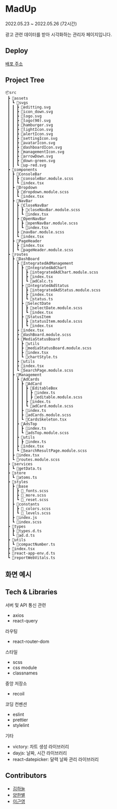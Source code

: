 # MadUp

2022.05.23 ~ 2022.05.26 (72시간) 

광고 관련 데이터를 받아 시각화하는 관리자 페이지입니다.
## Deploy


[배포 주소](https://stellar-platypus-819a1e.netlify.app/)

## Project Tree
```
📦src
 ┣ 📂assets
 ┃ ┗ 📂svgs
 ┃ ┃ ┣ 📜editting.svg
 ┃ ┃ ┣ 📜icon_down.svg
 ┃ ┃ ┣ 📜logo.svg
 ┃ ┃ ┣ 📜logo(90).svg
 ┃ ┃ ┣ 📜hamburger.svg
 ┃ ┃ ┣ 📜lightIcon.svg
 ┃ ┃ ┣ 📜alertIcon.svg
 ┃ ┃ ┣ 📜settingIcon.svg
 ┃ ┃ ┣ 📜avatarIcon.svg
 ┃ ┃ ┣ 📜dashboardIcon.svg
 ┃ ┃ ┣ 📜managementIcon.svg
 ┃ ┃ ┣ 📜arrowDown.svg
 ┃ ┃ ┣ 📜down-green.svg
 ┃ ┃ ┗ 📜up-red.svg
 ┣ 📂components
 ┃ ┣ 📂ConsoleBar
 ┃ ┃ ┣ 📜consoleBar.module.scss
 ┃ ┃ ┗ 📜index.tsx
 ┃ ┣ 📂Dropdown
 ┃ ┃ ┣ 📜dropdown.module.scss
 ┃ ┃ ┗ 📜index.tsx
 ┃ ┣ 📂NavBar
 ┃ ┃ ┣ 📂CloseNavBar
 ┃ ┃ ┃ ┣ 📜closeNavBar.module.scss
 ┃ ┃ ┃ ┗ 📜index.tsx
 ┃ ┃ ┣ 📂OpenNavBar
 ┃ ┃ ┃ ┣ 📜openNavBar.module.scss
 ┃ ┃ ┃ ┗ 📜index.tsx
 ┃ ┃ ┣ 📜navBar.module.scss
 ┃ ┃ ┗ 📜index.tsx
 ┃ ┣ 📂PageHeader
 ┃ ┃ ┣ 📜index.tsx
 ┃ ┃ ┗ 📜pageHeader.module.scss
 ┣ 📂routes
 ┃ ┣ 📂DashBoard
 ┃ ┃ ┣ 📂IntegratedAdManagement
 ┃ ┃ ┃ ┣ 📂IntegratedAdChart
 ┃ ┃ ┃ ┃ ┣ 📜integratedAdChart.module.scss
 ┃ ┃ ┃ ┃ ┣ 📜index.tsx
 ┃ ┃ ┃ ┃ ┗ 📜adCalc.ts
 ┃ ┃ ┃ ┣ 📂IntegratedAdStatus
 ┃ ┃ ┃ ┃ ┣ 📜integratedAdStatus.module.scss
 ┃ ┃ ┃ ┃ ┣ 📜index.tsx
 ┃ ┃ ┃ ┃ ┗ 📜status.ts
 ┃ ┃ ┃ ┣ 📂SelectDate
 ┃ ┃ ┃ ┃ ┣ 📜selectDate.module.scss
 ┃ ┃ ┃ ┃ ┗ 📜index.tsx
 ┃ ┃ ┃ ┣ 📂StatusItem
 ┃ ┃ ┃ ┃ ┣ 📜statusItem.module.scss
 ┃ ┃ ┃ ┃ ┗ 📜index.tsx
 ┃ ┃ ┣ 📜index.tsx
 ┃ ┃ ┣ 📜dashBoard.module.scss
 ┃ ┃ ┣ 📂MediaStatusBoard
 ┃ ┃ ┃ ┣ 📂utils
 ┃ ┃ ┃ ┣ 📜mediaStatusBoard.module.scss
 ┃ ┃ ┃ ┣ 📜index.tsx
 ┃ ┃ ┃ ┗ 📜chartStyle.ts
 ┃ ┃ ┣ 📂utils
 ┃ ┃ ┣ 📜index.tsx
 ┃ ┃ ┗ 📜SearchPage.module.scss
 ┃ ┣ 📂Management
 ┃ ┃ ┣ 📂AdCards
 ┃ ┃ ┃ ┣ 📂AdCard
 ┃ ┃ ┃ ┃ ┣ 📂EditableBox
 ┃ ┃ ┃ ┃ ┃ ┣ 📜index.ts
 ┃ ┃ ┃ ┃ ┃ ┣ 📜editable.module.scss
 ┃ ┃ ┃ ┃ ┣ 📜index.ts
 ┃ ┃ ┃ ┃ ┗ 📜adCard.module.scss
 ┃ ┃ ┃ ┣ 📜index.ts
 ┃ ┃ ┃ ┣ 📜adCards.module.scss
 ┃ ┃ ┃ ┗ 📜CardsSkeleton.tsx
 ┃ ┃ ┣ 📂AdsTop
 ┃ ┃ ┃ ┣ 📜index.ts
 ┃ ┃ ┃ ┗ 📜adsTop.module.scss
 ┃ ┃ ┣ 📂utils
 ┃ ┃ ┃ ┣ 📜index.ts
 ┃ ┃ ┣ 📜index.tsx
 ┃ ┃ ┗ 📜SearchResultPage.module.scss
 ┃ ┣ 📜index.tsx
 ┃ ┗ 📜routes.module.scss
 ┣ 📂services
 ┃ ┗ 📜getData.ts
 ┣ 📂store
 ┃ ┗ 📜atoms.ts
 ┣ 📂styles
 ┃ ┣ 📂base
 ┃ ┃ ┣ 📜_fonts.scss
 ┃ ┃ ┣ 📜_more.scss
 ┃ ┃ ┗ 📜_reset.scss
 ┃ ┣ 📂constants
 ┃ ┃ ┣ 📜_colors.scss
 ┃ ┃ ┗ 📜_levels.scss
 ┃ ┣ 📜index.js
 ┃ ┗ 📜index.scss
 ┣ 📂types
 ┃ ┣ 📜types.d.ts
 ┃ ┗ 📜ad.d.ts
 ┣ 📂utils
 ┃ ┗ 📜compactNumber.ts
 ┣ 📜index.tsx
 ┣ 📜react-app-env.d.ts
 ┗ 📜reportWebVitals.ts
```

## 화면 예시

## Tech & Libraries
서버 및 API 통신 관련
- axios
- react-query

라우팅
- react-router-dom

스타일
- scss
- css module
- classnames

중앙 저장소
- recoil

코딩 컨벤션
- eslint
- prettier
- stylelint

기타
- victory: 차트 생성 라이브러리
- dayjs: 날짜, 시간 라이브러리
- react-datepicker: 달력 날짜 관리 라이브러리


## Contributors

- [김하늘](https://github.com/lazy-sky)
- [양한별](https://github.com/han-byul-yang)
- [이근영](https://github.com/Keunyeong) 
